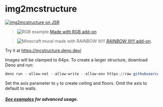 # img2mcstructure

[![img2mcstructure on JSR](https://jsr.io/badges/@jjg/img2mcstructure)](https://jsr.io/@jjg/img2mcstructure "Add JSR package")

> ![RGB example](https://github.com/jasonjgardner/img2mcstructure/assets/1903667/3f98a433-9f41-4009-b840-d8341eb2c2f7)
> [Made with RGB add-on](https://cdn.discordapp.com/attachments/830521962383802368/1201692650122792990/RGB.mcaddon)

> ![Minecraft mural made with RAINBOW III!!!](https://github.com/jasonjgardner/img2mcstructure/assets/1903667/dcc165d9-4cab-4858-9106-330426a4a0e7)
> [_RAINBOW III!!!_ add-on](https://cdn.discordapp.com/attachments/830521962383802368/1200453046304518164/RAINBOW_III-beta.mcaddon).

Try it at https://mcstructure.deno.dev/

Images will be clamped to 64px. To create a larger structure, download Deno and
run:

```powershell
deno run --allow-net --allow-write --allow-env https://raw.githubusercontent.com/jasonjgardner/img2mcstructure/main/main.ts "http://placekitten.com/256/256" y
```

Set the axis parameter to `y` to create ceiling and floors. Omit the axis to
default to walls.

##### [See examples](https://github.com/jasonjgardner/img2mcstructure/blob/main/example/README.md) for advanced usage.
